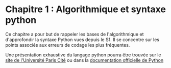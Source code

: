 # Chapitre 1 : Algorithmique et syntaxe python

Ce chapitre a pour but de rappeler les bases de l'algorithmique et d'approfondir la syntaxe Python vues depuis le S1.
Il se concentre sur les points associés aux erreurs de codage les plus fréquentes.

Une présentation exhaustive du langage python pourra être trouvée sur le [site de l'Université Paris Cité](https://python.sdv.univ-paris-diderot.fr/) ou dans la [documentation officielle de Python](https://docs.python.org/fr/3.10/index.html)



```{tableofcontents}
```
